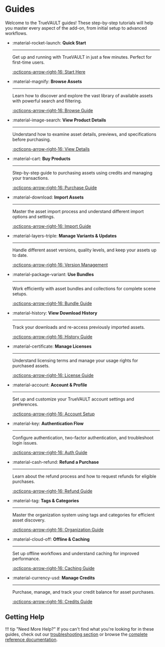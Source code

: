 # Guides

Welcome to the TrueVAULT guides! These step-by-step tutorials will help you master every aspect of the add-on, from initial setup to advanced workflows.

<div class="grid cards" markdown>

-   :material-rocket-launch: **Quick Start**

    ---

    Get up and running with TrueVAULT in just a few minutes. Perfect for first-time users.

    [:octicons-arrow-right-16: Start Here](quick-start.md)

-   :material-magnify: **Browse Assets**

    ---

    Learn how to discover and explore the vast library of available assets with powerful search and filtering.

    [:octicons-arrow-right-16: Browse Guide](browse-assets.md)

-   :material-image-search: **View Product Details**

    ---

    Understand how to examine asset details, previews, and specifications before purchasing.

    [:octicons-arrow-right-16: View Details](view-product-details.md)

-   :material-cart: **Buy Products**

    ---

    Step-by-step guide to purchasing assets using credits and managing your transactions.

    [:octicons-arrow-right-16: Purchase Guide](buy-products.md)

-   :material-download: **Import Assets**

    ---

    Master the asset import process and understand different import options and settings.

    [:octicons-arrow-right-16: Import Guide](import-assets.md)

-   :material-layers-triple: **Manage Variants & Updates**

    ---

    Handle different asset versions, quality levels, and keep your assets up to date.

    [:octicons-arrow-right-16: Version Management](manage-variants-updates.md)

-   :material-package-variant: **Use Bundles**

    ---

    Work efficiently with asset bundles and collections for complete scene setups.

    [:octicons-arrow-right-16: Bundle Guide](use-bundles.md)

-   :material-history: **View Download History**

    ---

    Track your downloads and re-access previously imported assets.

    [:octicons-arrow-right-16: History Guide](view-download-history.md)

-   :material-certificate: **Manage Licenses**

    ---

    Understand licensing terms and manage your usage rights for purchased assets.

    [:octicons-arrow-right-16: License Guide](manage-licenses.md)

-   :material-account: **Account & Profile**

    ---

    Set up and customize your TrueVAULT account settings and preferences.

    [:octicons-arrow-right-16: Account Setup](account-profile.md)

-   :material-key: **Authentication Flow**

    ---

    Configure authentication, two-factor authentication, and troubleshoot login issues.

    [:octicons-arrow-right-16: Auth Guide](auth-flow.md)

-   :material-cash-refund: **Refund a Purchase**

    ---

    Learn about the refund process and how to request refunds for eligible purchases.

    [:octicons-arrow-right-16: Refund Guide](refund-purchase.md)

-   :material-tag: **Tags & Categories**

    ---

    Master the organization system using tags and categories for efficient asset discovery.

    [:octicons-arrow-right-16: Organization Guide](tags-categories.md)

-   :material-cloud-off: **Offline & Caching**

    ---

    Set up offline workflows and understand caching for improved performance.

    [:octicons-arrow-right-16: Caching Guide](offline-caching.md)

-   :material-currency-usd: **Manage Credits**

    ---

    Purchase, manage, and track your credit balance for asset purchases.

    [:octicons-arrow-right-16: Credits Guide](manage-credits.md)

</div>

## Getting Help

!!! tip "Need More Help?"
    If you can't find what you're looking for in these guides, check out our [troubleshooting section](../troubleshooting/common-issues.md) or browse the [complete reference documentation](../reference/reference-index.md).
